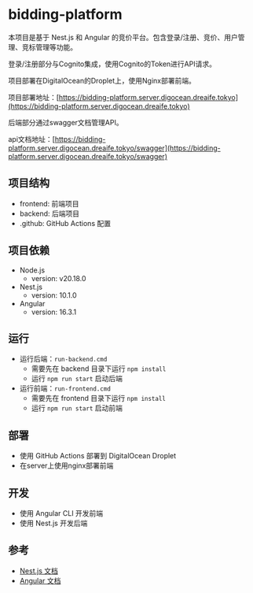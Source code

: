 # bidding-platform

本项目是基于 Nest.js 和 Angular 的竞价平台。包含登录/注册、竞价、用户管理、竞标管理等功能。

登录/注册部分与Cognito集成，使用Cognito的Token进行API请求。

项目部署在DigitalOcean的Droplet上，使用Nginx部署前端。

项目部署地址：[https://bidding-platform.server.digocean.dreaife.tokyo](https://bidding-platform.server.digocean.dreaife.tokyo)

后端部分通过swagger文档管理API。

api文档地址：[https://bidding-platform.server.digocean.dreaife.tokyo/swagger](https://bidding-platform.server.digocean.dreaife.tokyo/swagger)

## 项目结构

- frontend: 前端项目
- backend: 后端项目
- .github: GitHub Actions 配置

## 项目依赖

- Node.js
  - version: v20.18.0
- Nest.js
  - version: 10.1.0
- Angular
  - version: 16.3.1

## 运行

- 运行后端：`run-backend.cmd`
  - 需要先在 backend 目录下运行 `npm install`
  - 运行 `npm run start` 启动后端
- 运行前端：`run-frontend.cmd`
  - 需要先在 frontend 目录下运行 `npm install`
  - 运行 `npm run start` 启动前端

## 部署

- 使用 GitHub Actions 部署到 DigitalOcean Droplet
- 在server上使用nginx部署前端

## 开发

- 使用 Angular CLI 开发前端
- 使用 Nest.js 开发后端

## 参考

- [Nest.js 文档](https://docs.nestjs.com/)
- [Angular 文档](https://angular.io/docs)
